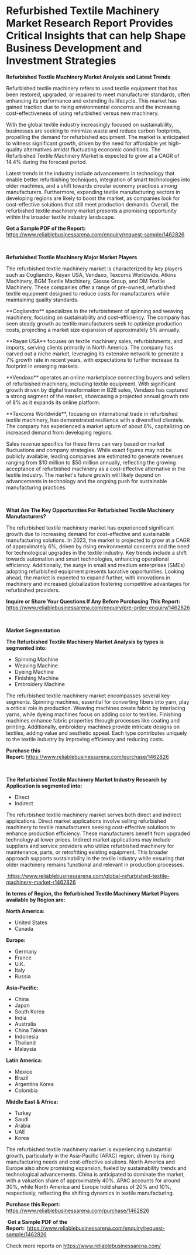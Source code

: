 <p><h1>Refurbished Textile Machinery Market Research Report Provides Critical Insights that can help Shape Business Development and Investment Strategies</h1></p><p><strong>Refurbished Textile Machinery Market Analysis and Latest Trends</strong></p>
<p><p>Refurbished textile machinery refers to used textile equipment that has been restored, upgraded, or repaired to meet manufacturer standards, often enhancing its performance and extending its lifecycle. This market has gained traction due to rising environmental concerns and the increasing cost-effectiveness of using refurbished versus new machinery. </p><p>With the global textile industry increasingly focused on sustainability, businesses are seeking to minimize waste and reduce carbon footprints, propelling the demand for refurbished equipment. The market is anticipated to witness significant growth, driven by the need for affordable yet high-quality alternatives amidst fluctuating economic conditions. The Refurbished Textile Machinery Market is expected to grow at a CAGR of 14.4% during the forecast period. </p><p>Latest trends in the industry include advancements in technology that enable better refurbishing techniques, integration of smart technologies into older machines, and a shift towards circular economy practices among manufacturers. Furthermore, expanding textile manufacturing sectors in developing regions are likely to boost the market, as companies look for cost-effective solutions that still meet production demands. Overall, the refurbished textile machinery market presents a promising opportunity within the broader textile industry landscape.</p></p>
<p><strong>Get a Sample PDF of the Report:&nbsp;</strong> <a href="https://www.reliablebusinessarena.com/enquiry/request-sample/1462826?utm_campaign=3289&utm_medium=2&utm_source=Github&utm_content=ia&utm_term=12042025&utm_id=refurbished-textile-machinery">https://www.reliablebusinessarena.com/enquiry/request-sample/1462826</a></p>
<p>&nbsp;</p>
<p><strong>Refurbished Textile Machinery Major Market Players</strong></p>
<p><p>The refurbished textile machinery market is characterized by key players such as Cogliandro, Rayan USA, Vendaxo, Texcoms Worldwide, Atkins Machinery, BGM Textile Machinery, Giesse Group, and DM Textile Machinery. These companies offer a range of pre-owned, refurbished textile equipment designed to reduce costs for manufacturers while maintaining quality standards.</p><p>**Cogliandro** specializes in the refurbishment of spinning and weaving machinery, focusing on sustainability and cost-efficiency. The company has seen steady growth as textile manufacturers seek to optimize production costs, projecting a market size expansion of approximately 5% annually.</p><p>**Rayan USA** focuses on textile machinery sales, refurbishments, and imports, serving clients primarily in North America. The company has carved out a niche market, leveraging its extensive network to generate a 7% growth rate in recent years, with expectations to further increase its footprint in emerging markets.</p><p>**Vendaxo** operates an online marketplace connecting buyers and sellers of refurbished machinery, including textile equipment. With significant growth driven by digital transformation in B2B sales, Vendaxo has captured a strong segment of the market, showcasing a projected annual growth rate of 8% as it expands its online platform.</p><p>**Texcoms Worldwide**, focusing on international trade in refurbished textile machinery, has demonstrated resilience with a diversified clientele. The company has experienced a market upturn of about 6%, capitalizing on increased demand from developing regions.</p><p>Sales revenue specifics for these firms can vary based on market fluctuations and company strategies. While exact figures may not be publicly available, leading companies are estimated to generate revenues ranging from $10 million to $50 million annually, reflecting the growing acceptance of refurbished machinery as a cost-effective alternative in the textile industry. The market's future growth will likely depend on advancements in technology and the ongoing push for sustainable manufacturing practices.</p></p>
<p>&nbsp;</p>
<p><strong>What Are The Key Opportunities For Refurbished Textile Machinery Manufacturers?</strong></p>
<p><p>The refurbished textile machinery market has experienced significant growth due to increasing demand for cost-effective and sustainable manufacturing solutions. In 2023, the market is projected to grow at a CAGR of approximately 6%, driven by rising environmental concerns and the need for technological upgrades in the textile industry. Key trends include a shift towards automation and smart technologies, enhancing operational efficiency. Additionally, the surge in small and medium enterprises (SMEs) adopting refurbished equipment presents lucrative opportunities. Looking ahead, the market is expected to expand further, with innovations in machinery and increased globalization fostering competitive advantages for refurbished providers.</p></p>
<p><strong>Inquire or Share Your Questions If Any Before Purchasing This Report:</strong> <a href="https://www.reliablebusinessarena.com/enquiry/pre-order-enquiry/1462826?utm_campaign=3289&utm_medium=2&utm_source=Github&utm_content=ia&utm_term=12042025&utm_id=refurbished-textile-machinery">https://www.reliablebusinessarena.com/enquiry/pre-order-enquiry/1462826</a></p>
<p>&nbsp;</p>
<p><strong>Market Segmentation</strong></p>
<p><strong>The Refurbished Textile Machinery Market Analysis by types is segmented into:</strong></p>
<p><ul><li>Spinning Machine</li><li>Weaving Machine</li><li>Dyeing Machine</li><li>Finishing Machine</li><li>Embroidery Machine</li></ul></p>
<p><p>The refurbished textile machinery market encompasses several key segments. Spinning machines, essential for converting fibers into yarn, play a critical role in production. Weaving machines create fabric by interlacing yarns, while dyeing machines focus on adding color to textiles. Finishing machines enhance fabric properties through processes like coating and printing. Additionally, embroidery machines provide intricate designs on textiles, adding value and aesthetic appeal. Each type contributes uniquely to the textile industry by improving efficiency and reducing costs.</p></p>
<p><strong>Purchase this Report:&nbsp;</strong><a href="https://www.reliablebusinessarena.com/purchase/1462826?utm_campaign=3289&utm_medium=2&utm_source=Github&utm_content=ia&utm_term=12042025&utm_id=refurbished-textile-machinery">https://www.reliablebusinessarena.com/purchase/1462826</a></p>
<p>&nbsp;</p>
<p><strong>The Refurbished Textile Machinery Market Industry Research by Application is segmented into:</strong></p>
<p><ul><li>Direct</li><li>Indirect</li></ul></p>
<p><p>The refurbished textile machinery market serves both direct and indirect applications. Direct market applications involve selling refurbished machinery to textile manufacturers seeking cost-effective solutions to enhance production efficiency. These manufacturers benefit from upgraded technology at lower prices. Indirect market applications may include suppliers and service providers who utilize refurbished machinery for maintenance, parts, or retrofitting existing equipment. This broader approach supports sustainability in the textile industry while ensuring that older machinery remains functional and relevant in production processes.</p></p>
<p><a href="https://www.reliablebusinessarena.com/global-refurbished-textile-machinery-market-r1462826?utm_campaign=3289&utm_medium=2&utm_source=Github&utm_content=ia&utm_term=12042025&utm_id=refurbished-textile-machinery">&nbsp;https://www.reliablebusinessarena.com/global-refurbished-textile-machinery-market-r1462826</a></p>
<p><strong>In terms of Region, the Refurbished Textile Machinery Market Players available by Region are:</strong></p>
<p>
    <p> <strong> North America: </strong>
        <ul>
            <li>United States</li>
            <li>Canada</li>
        </ul>
        </p> 
    <p> <strong> Europe: </strong>
        <ul>
            <li>Germany</li>
            <li>France</li>
            <li>U.K.</li>
            <li>Italy</li>
            <li>Russia</li>
        </ul>
        </p> 
    <p> <strong> Asia-Pacific: </strong>
        <ul>
            <li>China</li>
            <li>Japan</li>
            <li>South Korea</li>
            <li>India</li>
            <li>Australia</li>
            <li>China Taiwan</li>
            <li>Indonesia</li>
            <li>Thailand</li>
            <li>Malaysia</li>
        </ul>
        </p> 
    <p> <strong> Latin America: </strong>
        <ul>
            <li>Mexico</li>
            <li>Brazil</li>
            <li>Argentina Korea</li>
            <li>Colombia</li>
        </ul>
        </p> 
    <p> <strong> Middle East & Africa: </strong>
        <ul>
            <li>Turkey</li>
            <li>Saudi</li>
            <li>Arabia</li>
            <li>UAE</li>
            <li>Korea</li>
        </ul>
    </p>
    </p>
<p><p>The refurbished textile machinery market is experiencing substantial growth, particularly in the Asia-Pacific (APAC) region, driven by rising manufacturing needs and cost-effective solutions. North America and Europe also show promising expansion, fueled by sustainability trends and technological advancements. China is anticipated to dominate the market, with a valuation share of approximately 40%. APAC accounts for around 30%, while North America and Europe hold shares of 20% and 10%, respectively, reflecting the shifting dynamics in textile manufacturing.</p></p>
<p><strong>Purchase this Report: </strong><a href="https://www.reliablebusinessarena.com/purchase/1462826?utm_campaign=3289&utm_medium=2&utm_source=Github&utm_content=ia&utm_term=12042025&utm_id=refurbished-textile-machinery">https://www.reliablebusinessarena.com/purchase/1462826</a></p>
<p>&nbsp;<strong>Get a Sample PDF of the Report:&nbsp;&nbsp;</strong><a href="https://www.reliablebusinessarena.com/enquiry/request-sample/1462826?utm_campaign=3289&utm_medium=2&utm_source=Github&utm_content=ia&utm_term=12042025&utm_id=refurbished-textile-machinery">https://www.reliablebusinessarena.com/enquiry/request-sample/1462826</a></p>
<p><strong></strong></p>
<p>Check more reports on <a href="https://www.reliablebusinessarena.com/?utm_campaign=3289&utm_medium=2&utm_source=Github&utm_content=ia&utm_term=12042025&utm_id=refurbished-textile-machinery">https://www.reliablebusinessarena.com/</a></p>